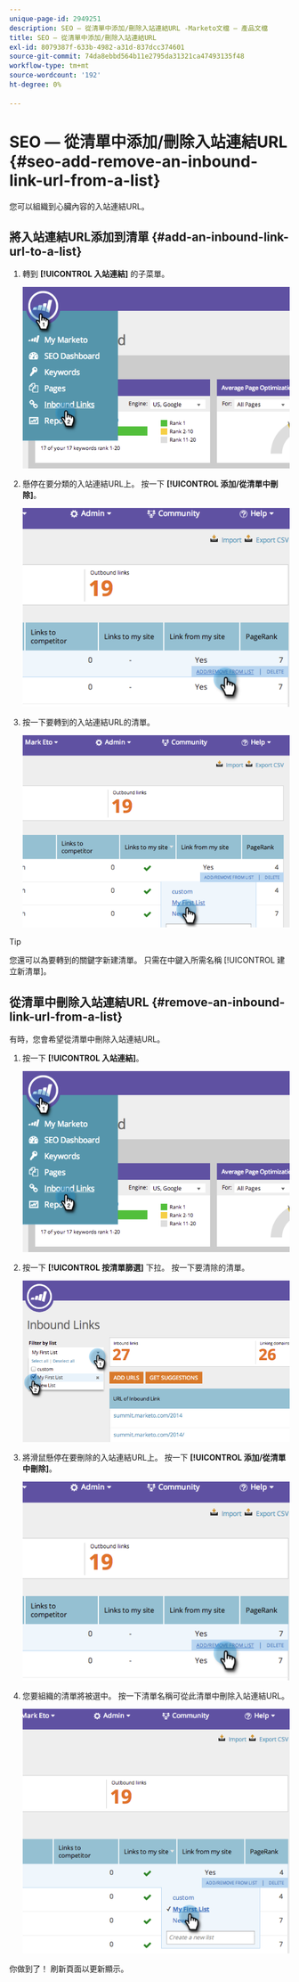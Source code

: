 ```yaml
---
unique-page-id: 2949251
description: SEO — 從清單中添加/刪除入站連結URL -Marketo文檔 — 產品文檔
title: SEO — 從清單中添加/刪除入站連結URL
exl-id: 8079387f-633b-4982-a31d-837dcc374601
source-git-commit: 74da8ebbd564b11e2795da31321ca47493135f48
workflow-type: tm+mt
source-wordcount: '192'
ht-degree: 0%

---
```


# SEO — 從清單中添加/刪除入站連結URL {#seo-add-remove-an-inbound-link-url-from-a-list}

您可以組織到心臟內容的入站連結URL。

## 將入站連結URL添加到清單 {#add-an-inbound-link-url-to-a-list}

1. 轉到 **[!UICONTROL 入站連結]** 的子菜單。

   ![](assets/image2014-11-20-18-3a27-3a27.png)

1. 懸停在要分類的入站連結URL上。 按一下 **[!UICONTROL 添加/從清單中刪除]**。

   ![](assets/image2014-11-20-18-3a27-3a40.png)

1. 按一下要轉到的入站連結URL的清單。

   ![](assets/image2014-11-20-18-3a28-3a18.png)

>[!TIP]
>
>您還可以為要轉到的關鍵字新建清單。 只需在中鍵入所需名稱 [!UICONTROL 建立新清單]。

## 從清單中刪除入站連結URL {#remove-an-inbound-link-url-from-a-list}

有時，您會希望從清單中刪除入站連結URL。

1. 按一下 **[!UICONTROL 入站連結]**。

   ![](assets/image2014-11-20-18-3a28-3a41.png)

1. 按一下 **[!UICONTROL 按清單篩選]** 下拉。 按一下要清除的清單。

   ![](assets/image2014-11-20-18-3a28-3a57.png)

1. 將滑鼠懸停在要刪除的入站連結URL上。 按一下 **[!UICONTROL 添加/從清單中刪除]**。

   ![](assets/image2014-11-20-18-3a29-3a56.png)

1. 您要組織的清單將被選中。 按一下清單名稱可從此清單中刪除入站連結URL。

   ![](assets/image2014-11-20-18-3a30-3a10.png)

你做到了！ 刷新頁面以更新顯示。
